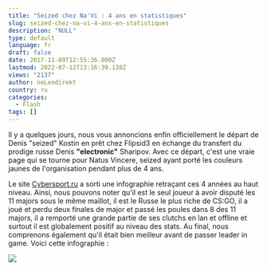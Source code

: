 ```yaml
---
title: "Seized chez Na'Vi : 4 ans en statistiques"
slug: seized-chez-na-vi-4-ans-en-statistiques
description: "NULL"
type: default
language: fr
draft: false
date: 2017-11-09T12:55:36.000Z
lastmod: 2022-07-12T13:16:39.138Z
views: "2137"
author: neLendirekt
country: ru
categories:
  - Flash
tags: []
---
```

Il y a quelques jours, nous vous annoncions enfin officiellement le départ de Denis "seized" Kostin en prêt chez Flipsid3 en échange du transfert du prodige russe Denis **"electronic"** Sharipov. Avec ce départ, c'est une vraie page qui se tourne pour Natus Vincere, seized ayant porté les couleurs jaunes de l'organisation pendant plus de 4 ans. 

Le site [Cybersport.ru](https://www.cybersport.ru/news/chetyre-goda-seized-v-natus-vincere-infografika) a sorti une infographie retraçant ces 4 années au haut niveau. Ainsi, nous pouvons noter qu'il est le seul joueur à avoir disputé les 11 majors sous le même maillot, il est le Russe le plus riche de CS:GO, il a joué et perdu deux finales de major et passé les poules dans 8 des 11 majors, il a remporté une grande partie de ses clutchs en lan et offline et surtout il est globalement positif au niveau des stats. Au final, nous comprenons également qu'il était bien meilleur avant de passer leader in game. Voici cette infographie :

![](/images/articles/5a044d4a6e118/images/Fh2rH1WSo0QeCH6W2vQV4vrqAsGtdo3oWakUFwQu.png)
